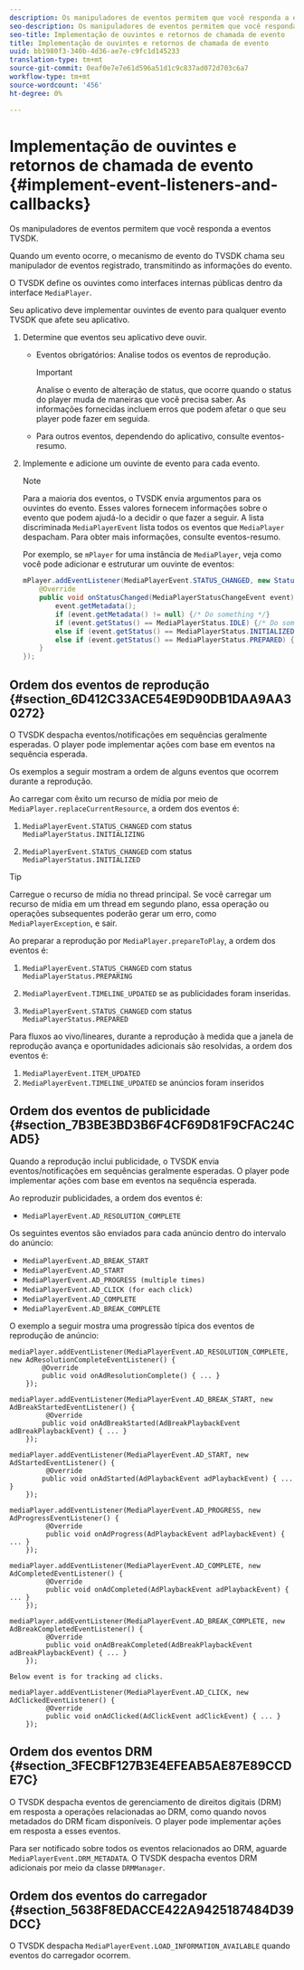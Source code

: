```yaml
---
description: Os manipuladores de eventos permitem que você responda a eventos TVSDK.
seo-description: Os manipuladores de eventos permitem que você responda a eventos TVSDK.
seo-title: Implementação de ouvintes e retornos de chamada de evento
title: Implementação de ouvintes e retornos de chamada de evento
uuid: bb1980f3-340b-4d36-ae7e-c9fc1d145233
translation-type: tm+mt
source-git-commit: 0eaf0e7e7e61d596a51d1c9c837ad072d703c6a7
workflow-type: tm+mt
source-wordcount: '456'
ht-degree: 0%

---
```



# Implementação de ouvintes e retornos de chamada de evento {#implement-event-listeners-and-callbacks}

Os manipuladores de eventos permitem que você responda a eventos TVSDK.

Quando um evento ocorre, o mecanismo de evento do TVSDK chama seu manipulador de eventos registrado, transmitindo as informações do evento.

O TVSDK define os ouvintes como interfaces internas públicas dentro da interface `MediaPlayer`.

Seu aplicativo deve implementar ouvintes de evento para qualquer evento TVSDK que afete seu aplicativo.

1. Determine que eventos seu aplicativo deve ouvir.

   * Eventos obrigatórios: Analise todos os eventos de reprodução.

      >[!IMPORTANT]
      >
      >Analise o evento de alteração de status, que ocorre quando o status do player muda de maneiras que você precisa saber. As informações fornecidas incluem erros que podem afetar o que seu player pode fazer em seguida.

   * Para outros eventos, dependendo do aplicativo, consulte eventos-resumo.

1. Implemente e adicione um ouvinte de evento para cada evento.

   >[!NOTE]
   >
   >Para a maioria dos eventos, o TVSDK envia argumentos para os ouvintes do evento. Esses valores fornecem informações sobre o evento que podem ajudá-lo a decidir o que fazer a seguir. A lista discriminada `MediaPlayerEvent` lista todos os eventos que `MediaPlayer` despacham. Para obter mais informações, consulte eventos-resumo.

   Por exemplo, se `mPlayer` for uma instância de `MediaPlayer`, veja como você pode adicionar e estruturar um ouvinte de eventos:

   ```java
   mPlayer.addEventListener(MediaPlayerEvent.STATUS_CHANGED, new StatusChangeEventListener() { 
       @Override 
       public void onStatusChanged(MediaPlayerStatusChangeEvent event) { 
           event.getMetadata(); 
           if (event.getMetadata() != null) {/* Do something */} 
           if (event.getStatus() == MediaPlayerStatus.IDLE) {/* Do something */} 
           else if (event.getStatus() == MediaPlayerStatus.INITIALIZED) {/* Do something */} 
           else if (event.getStatus() == MediaPlayerStatus.PREPARED) {/* Do something */} 
       } 
   }); 
   ```

## Ordem dos eventos de reprodução {#section_6D412C33ACE54E9D90DB1DAA9AA30272}

O TVSDK despacha eventos/notificações em sequências geralmente esperadas. O player pode implementar ações com base em eventos na sequência esperada.

Os exemplos a seguir mostram a ordem de alguns eventos que ocorrem durante a reprodução.

Ao carregar com êxito um recurso de mídia por meio de `MediaPlayer.replaceCurrentResource`, a ordem dos eventos é:

1. `MediaPlayerEvent.STATUS_CHANGED` com status  `MediaPlayerStatus.INITIALIZING`

1. `MediaPlayerEvent.STATUS_CHANGED` com status  `MediaPlayerStatus.INITIALIZED`

>[!TIP]
>
>Carregue o recurso de mídia no thread principal. Se você carregar um recurso de mídia em um thread em segundo plano, essa operação ou operações subsequentes poderão gerar um erro, como `MediaPlayerException`, e sair.

Ao preparar a reprodução por `MediaPlayer.prepareToPlay`, a ordem dos eventos é:

1. `MediaPlayerEvent.STATUS_CHANGED` com status  `MediaPlayerStatus.PREPARING`

1. `MediaPlayerEvent.TIMELINE_UPDATED` se as publicidades foram inseridas.
1. `MediaPlayerEvent.STATUS_CHANGED` com status  `MediaPlayerStatus.PREPARED`

Para fluxos ao vivo/lineares, durante a reprodução à medida que a janela de reprodução avança e oportunidades adicionais são resolvidas, a ordem dos eventos é:

1. `MediaPlayerEvent.ITEM_UPDATED`
1. `MediaPlayerEvent.TIMELINE_UPDATED` se anúncios foram inseridos

## Ordem dos eventos de publicidade {#section_7B3BE3BD3B6F4CF69D81F9CFAC24CAD5}

Quando a reprodução inclui publicidade, o TVSDK envia eventos/notificações em sequências geralmente esperadas. O player pode implementar ações com base em eventos na sequência esperada.

Ao reproduzir publicidades, a ordem dos eventos é:

* `MediaPlayerEvent.AD_RESOLUTION_COMPLETE`

Os seguintes eventos são enviados para cada anúncio dentro do intervalo do anúncio:

* `MediaPlayerEvent.AD_BREAK_START`
* `MediaPlayerEvent.AD_START`
* `MediaPlayerEvent.AD_PROGRESS (multiple times)`
* `MediaPlayerEvent.AD_CLICK (for each click)`
* `MediaPlayerEvent.AD_COMPLETE`
* `MediaPlayerEvent.AD_BREAK_COMPLETE`

O exemplo a seguir mostra uma progressão típica dos eventos de reprodução de anúncio:

```
mediaPlayer.addEventListener(MediaPlayerEvent.AD_RESOLUTION_COMPLETE, new AdResolutionCompleteEventListener() { 
        @Override 
        public void onAdResolutionComplete() { ... } 
    }); 
 
mediaPlayer.addEventListener(MediaPlayerEvent.AD_BREAK_START, new AdBreakStartedEventListener() { 
         @Override 
        public void onAdBreakStarted(AdBreakPlaybackEvent adBreakPlaybackEvent) { ... } 
    }); 
 
mediaPlayer.addEventListener(MediaPlayerEvent.AD_START, new AdStartedEventListener() { 
         @Override 
        public void onAdStarted(AdPlaybackEvent adPlaybackEvent) { ... } 
    }); 
 
mediaPlayer.addEventListener(MediaPlayerEvent.AD_PROGRESS, new AdProgressEventListener() { 
         @Override 
         public void onAdProgress(AdPlaybackEvent adPlaybackEvent) { ... } 
    }); 
 
mediaPlayer.addEventListener(MediaPlayerEvent.AD_COMPLETE, new AdCompletedEventListener() { 
         @Override 
         public void onAdCompleted(AdPlaybackEvent adPlaybackEvent) { ... } 
    }); 
 
mediaPlayer.addEventListener(MediaPlayerEvent.AD_BREAK_COMPLETE, new AdBreakCompletedEventListener() { 
         @Override 
         public void onAdBreakCompleted(AdBreakPlaybackEvent adBreakPlaybackEvent) { ... } 
    }); 
 
Below event is for tracking ad clicks. 
 
mediaPlayer.addEventListener(MediaPlayerEvent.AD_CLICK, new AdClickedEventListener() { 
         @Override 
         public void onAdClicked(AdClickEvent adClickEvent) { ... } 
    });
```

## Ordem dos eventos DRM {#section_3FECBF127B3E4EFEAB5AE87E89CCDE7C}

O TVSDK despacha eventos de gerenciamento de direitos digitais (DRM) em resposta a operações relacionadas ao DRM, como quando novos metadados do DRM ficam disponíveis. O player pode implementar ações em resposta a esses eventos.

Para ser notificado sobre todos os eventos relacionados ao DRM, aguarde `MediaPlayerEvent.DRM_METADATA`. O TVSDK despacha eventos DRM adicionais por meio da classe `DRMManager`.

## Ordem dos eventos do carregador {#section_5638F8EDACCE422A9425187484D39DCC}

O TVSDK despacha `MediaPlayerEvent.LOAD_INFORMATION_AVAILABLE` quando eventos do carregador ocorrem.